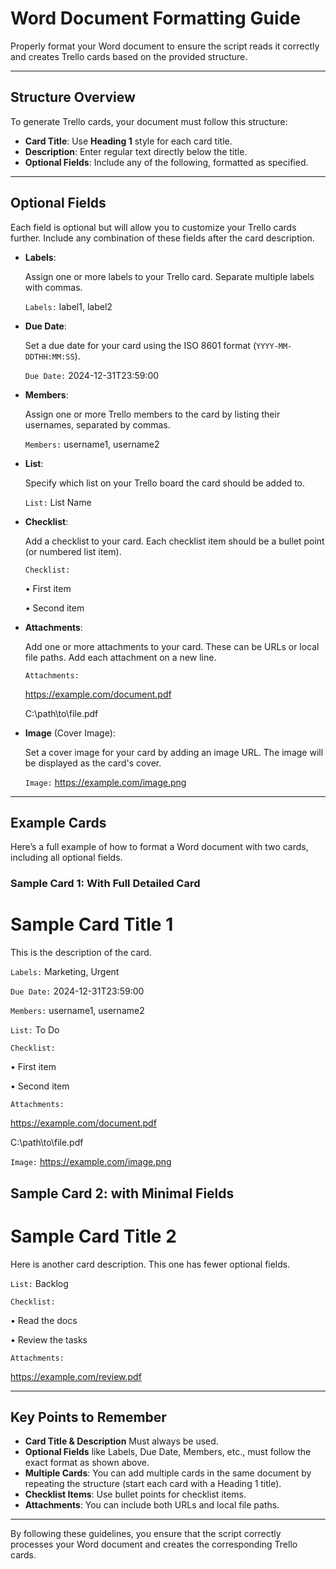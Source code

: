 
# **Word Document Formatting Guide**

Properly format your Word document to ensure the script reads it correctly and creates Trello cards based on the provided structure.

---

## **Structure Overview**

To generate Trello cards, your document must follow this structure:

- **Card Title**: Use **Heading 1** style for each card title.
- **Description**: Enter regular text directly below the title.
- **Optional Fields**: Include any of the following, formatted as specified.

---

## **Optional Fields**

Each field is optional but will allow you to customize your Trello cards further. Include any combination of these fields after the card description.

- **Labels**:

  Assign one or more labels to your Trello card. Separate multiple labels with commas.

  `Labels:` label1, label2

- **Due Date**:

  Set a due date for your card using the ISO 8601 format (`YYYY-MM-DDTHH:MM:SS`).
  
  `Due Date:` 2024-12-31T23:59:00

- **Members**:

  Assign one or more Trello members to the card by listing their usernames, separated by commas.
  
  `Members:` username1, username2

- **List**:

  Specify which list on your Trello board the card should be added to.
  
  `List:` List Name

- **Checklist**:

  Add a checklist to your card. Each checklist item should be a bullet point (or numbered list item).
  
  `Checklist:`

  • First item

  • Second item

- **Attachments**:

  Add one or more attachments to your card. These can be URLs or local file paths. Add each attachment on a new line.

  `Attachments:`

  <https://example.com/document.pdf>

  C:\path\to\file.pdf

- **Image** (Cover Image):

  Set a cover image for your card by adding an image URL. The image will be displayed as the card's cover.

  `Image:` <https://example.com/image.png>

---

## **Example Cards**

Here’s a full example of how to format a Word document with two cards, including all optional fields.

### **Sample Card 1: With Full Detailed Card**

# Sample Card Title 1

This is the description of the card.

`Labels:` Marketing, Urgent

`Due Date:` 2024-12-31T23:59:00

`Members:` username1, username2

`List:` To Do

`Checklist:`

• First item

• Second item

`Attachments:`

<https://example.com/document.pdf>

C:\path\to\file.pdf

`Image:` <https://example.com/image.png>

## **Sample Card 2: with Minimal Fields**

# Sample Card Title 2

Here is another card description. This one has fewer optional fields.

`List:` Backlog

`Checklist:`

• Read the docs

• Review the tasks

`Attachments:`

<https://example.com/review.pdf>

---

## **Key Points to Remember**

- **Card Title & Description** Must always be used.
- **Optional Fields** like Labels, Due Date, Members, etc., must follow the exact format as shown above.
- **Multiple Cards**: You can add multiple cards in the same document by repeating the structure (start each card with a Heading 1 title).
- **Checklist Items**: Use bullet points for checklist items.
- **Attachments**: You can include both URLs and local file paths.

---

By following these guidelines, you ensure that the script correctly processes your Word document and creates the corresponding Trello cards.
